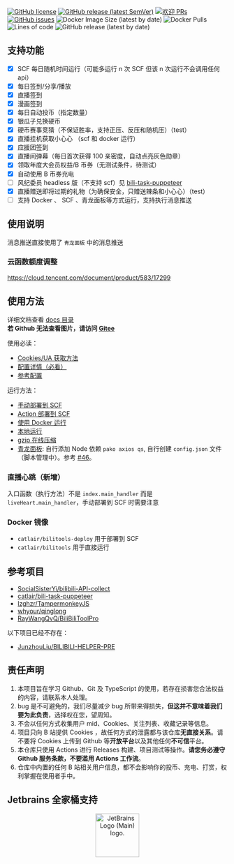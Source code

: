 [![GitHub license](https://img.shields.io/badge/license-MIT-blue.svg)](https://github.com/catlair/BiliTools/blob/main/LICENSE)
[![GitHub release (latest SemVer)](https://img.shields.io/github/v/release/catlair/BiliTools)](https://github.com/catlair/BiliTools/releases)
[![欢迎 PRs](https://img.shields.io/badge/PRs-welcome-brightgreen.svg)](https://github.com/catlair/BiliTools/pulls)
[![GitHub issues](https://img.shields.io/github/issues/catlair/BiliTools)](https://github.com/catlair/BiliTools/issues)
![Docker Image Size (latest by date)](https://img.shields.io/docker/image-size/catlair/bilitools)
![Docker Pulls](https://img.shields.io/docker/pulls/catlair/bilitools)
![Lines of code](https://img.shields.io/tokei/lines/github/catlair/BiliTools)
![GitHub release (latest by date)](https://img.shields.io/github/downloads/catlair/BiliTools/total)

## 支持功能

- [x] SCF 每日随机时间运行（可能多运行 n 次 SCF 但该 n 次运行不会调用任何 api）
- [x] 每日签到/分享/播放
- [x] 直播签到
- [x] 漫画签到
- [x] 每日自动投币（指定数量）
- [x] 银瓜子兑换硬币
- [x] 硬币赛事竞猜（不保证胜率，支持正压、反压和随机压）（test）
- [x] 直播挂机获取小心心 （scf 和 docker 运行）
- [x] 应援团签到
- [x] 直播间弹幕（每日首次获得 100 亲密度，自动点亮灰色勋章）
- [x] 领取年度大会员权益/B 币券（无测试条件，待测试）
- [x] 自动使用 B 币券充电
- [ ] 风纪委员 headless 版（不支持 scf）见 [bili-task-puppeteer](https://github.com/catlair/bili-task-puppeteer)
- [x] 直播赠送即将过期的礼物（为确保安全，只赠送辣条和小心心）（test）
- [ ] 支持 Docker 、 SCF 、青龙面板等方式运行，支持执行消息推送

## 使用说明

消息推送直接使用了 `青龙面板` 中的消息推送

### 云函数额度调整

<https://cloud.tencent.com/document/product/583/17299>

## 使用方法

详细文档查看 [docs 目录](./docs)  
**若 Github 无法查看图片，请访问 [Gitee](https://gitee.com/catlair/BiliTools/tree/main/docs)**

使用必读：

- [Cookies/UA 获取方法](./docs/readme.md)
- [配置详情（必看）](./docs/configuration.md)
- [参考配置](./config/config.example.json)

运行方法：

- [手动部署到 SCF](./docs/手动部署到SCF.md)
- [Action 部署到 SCF](./docs/Action部署到SCF.md)
- [使用 Docker 运行](./docs/使用Docker运行.md)
- [本地运行](./docs/本地运行.md)
- [gzip 在线压缩](https://www.baidufe.com/fehelper/en-decode/index.html)
- [青龙面板](https://github.com/whyour/qinglong): 自行添加 Node 依赖 `pako axios qs`, 自行创建 `config.json` 文件（脚本管理中）。参考 [#46](https://github.com/catlair/BiliTools/issues/49)。

### 直播心跳（新增）

入口函数（执行方法）不是 `index.main_handler` 而是 `liveHeart.main_handler`，手动部署到 SCF 时需要注意

### Docker 镜像

- `catlair/bilitools-deploy` 用于部署到 SCF
- `catlair/bilitools` 用于直接运行

## 参考项目

- [SocialSisterYi/bilibili-API-collect](https://github.com/SocialSisterYi/bilibili-API-collect)
- [catlair/bili-task-puppeteer](https://github.com/catlair/bili-task-puppeteer)
- [lzghzr/TampermonkeyJS](https://github.com/lzghzr/TampermonkeyJS)
- [whyour/qinglong](https://github.com/whyour/qinglong)
- [RayWangQvQ/BiliBiliToolPro](https://github.com/RayWangQvQ/BiliBiliToolPro)

以下项目已经不存在：

- [JunzhouLiu/BILIBILI-HELPER-PRE](https://github.com/JunzhouLiu/BILIBILI-HELPER-PRE)

## 责任声明

1. 本项目旨在学习 Github、Git 及 TypeScript 的使用，若存在损害您合法权益的内容，请联系本人处理。
2. bug 是不可避免的，我们尽量减少 bug 所带来得损失，**但这并不意味着我们要为此负责**，选择权在您，望周知。
3. 不会以任何方式收集用户 mid、Cookies、关注列表、收藏记录等信息。
4. 项目只向 B 站提供 Cookies ，故任何方式的泄露都与该仓库**无直接关系**。请不要将 Cookies 上传到 Github 等**开放平台**以及其他任何**不可信**平台。
5. 本仓库只使用 Actions 进行 Releases 构建、项目测试等操作。**请您务必遵守 Github 服务条款，不要滥用 Actions 工作流**。
6. 仓库中内置的任何 B 站相关用户信息，都不会影响你的投币、充电、打赏，权利掌握在使用者手中。

## Jetbrains 全家桶支持

<div align=center>
  <a href="https://jb.gg/OpenSourceSupport"><img src="https://resources.jetbrains.com/storage/products/company/brand/logos/jb_beam.png" alt="JetBrains Logo (Main) logo." width="100"></a>
</div>



